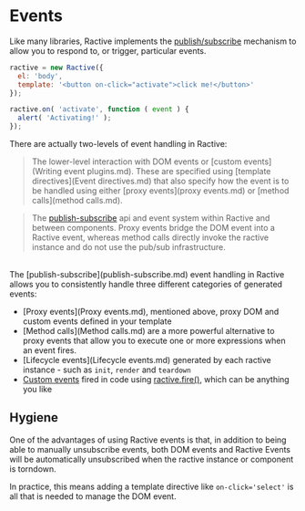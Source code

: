 # Events


Like many libraries, Ractive implements the [publish/subscribe](http://addyosmani.com/blog/understanding-the-publishsubscribe-pattern-for-greater-javascript-scalability/) mechanism to allow you to respond to, or trigger, particular events.

```js
ractive = new Ractive({
  el: 'body',
  template: '<button on-click="activate">click me!</button>'
});

ractive.on( 'activate', function ( event ) {
  alert( 'Activating!' );
});
```

There are actually two-levels of event handling in Ractive:

> The lower-level interaction with DOM events or [custom events](Writing event plugins.md). These are specified using [template directives](Event directives.md) that also specify how the event is to be handled using either [proxy events](proxy events.md) or [method calls](method calls.md).

> The [publish-subscribe](publish-subscribe.md) api and event system within Ractive and between components. Proxy events bridge the DOM event into a Ractive event, whereas method calls directly invoke the ractive instance and do not use the pub/sub infrastructure.

<br>
The [publish-subscribe](publish-subscribe.md) event handling in Ractive allows you to consistently handle three different categories of generated events:

* [Proxy events](Proxy events.md), mentioned above, proxy DOM and custom events defined in your template
* [Method calls](Method calls.md) are a more powerful alternative to proxy events that allow you to execute one or more expressions when an event fires.
* [Lifecycle events](Lifecycle events.md) generated by each ractive instance - such as `init`, `render` and `teardown`
* [Custom events](Publish-subscribe.md#publish) fired in code using [ractive.fire()](ractive.fire().md), which can be anything you like

## Hygiene

One of the advantages of using Ractive events is that, in addition to being able to manually unsubscribe events, both DOM events and
Ractive Events will be automatically unsubscribed when the ractive instance or component is torndown.

In practice, this means adding a template directive like `on-click='select'` is all that is needed to manage the DOM event.
